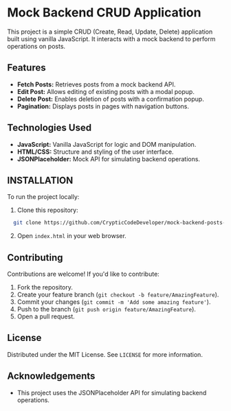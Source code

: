 # Mock Backend CRUD Application

This project is a simple CRUD (Create, Read, Update, Delete) application built using vanilla JavaScript. It interacts with a mock backend to perform operations on posts.

## Features

- **Fetch Posts:** Retrieves posts from a mock backend API.
- **Edit Post:** Allows editing of existing posts with a modal popup.
- **Delete Post:** Enables deletion of posts with a confirmation popup.
- **Pagination:** Displays posts in pages with navigation buttons.
  
## Technologies Used

- **JavaScript:** Vanilla JavaScript for logic and DOM manipulation.
- **HTML/CSS:** Structure and styling of the user interface.
- **JSONPlaceholder:** Mock API for simulating backend operations.

## INSTALLATION

To run the project locally:
1. Clone this repository:
```bash
  git clone https://github.com/CrypticCodeDeveloper/mock-backend-posts-app.git
```
2. Open `index.html` in your web browser.

## Contributing

Contributions are welcome! If you'd like to contribute:

1. Fork the repository.
2. Create your feature branch (`git checkout -b feature/AmazingFeature`).
3. Commit your changes (`git commit -m 'Add some amazing feature'`).
4. Push to the branch (`git push origin feature/AmazingFeature`).
5. Open a pull request.

## License

Distributed under the MIT License. See `LICENSE` for more information.

## Acknowledgements

- This project uses the JSONPlaceholder API for simulating backend operations.
